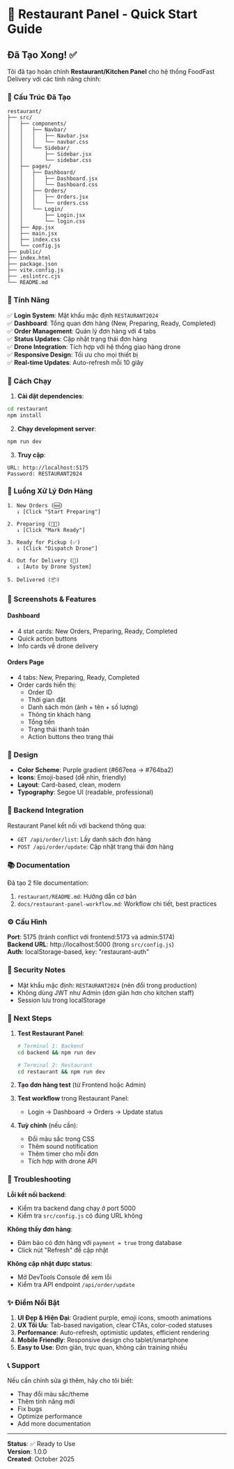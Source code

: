 # 🍳 Restaurant Panel - Quick Start Guide

## Đã Tạo Xong! ✅

Tôi đã tạo hoàn chỉnh **Restaurant/Kitchen Panel** cho hệ thống FoodFast Delivery với các tính năng chính:

### 📂 Cấu Trúc Đã Tạo

```
restaurant/
├── src/
│   ├── components/
│   │   ├── Navbar/
│   │   │   ├── Navbar.jsx
│   │   │   └── navbar.css
│   │   └── Sidebar/
│   │       ├── Sidebar.jsx
│   │       └── sidebar.css
│   ├── pages/
│   │   ├── Dashboard/
│   │   │   ├── Dashboard.jsx
│   │   │   └── Dashboard.css
│   │   ├── Orders/
│   │   │   ├── Orders.jsx
│   │   │   └── orders.css
│   │   └── Login/
│   │       ├── Login.jsx
│   │       └── login.css
│   ├── App.jsx
│   ├── main.jsx
│   ├── index.css
│   └── config.js
├── public/
├── index.html
├── package.json
├── vite.config.js
├── .eslintrc.cjs
└── README.md
```

### 🎯 Tính Năng

✅ **Login System**: Mật khẩu mặc định `RESTAURANT2024`  
✅ **Dashboard**: Tổng quan đơn hàng (New, Preparing, Ready, Completed)  
✅ **Order Management**: Quản lý đơn hàng với 4 tabs  
✅ **Status Updates**: Cập nhật trạng thái đơn hàng  
✅ **Drone Integration**: Tích hợp với hệ thống giao hàng drone  
✅ **Responsive Design**: Tối ưu cho mọi thiết bị  
✅ **Real-time Updates**: Auto-refresh mỗi 10 giây  

### 🚀 Cách Chạy

1. **Cài đặt dependencies**:
```bash
cd restaurant
npm install
```

2. **Chạy development server**:
```bash
npm run dev
```

3. **Truy cập**:
```
URL: http://localhost:5175
Password: RESTAURANT2024
```

### 🔄 Luồng Xử Lý Đơn Hàng

```
1. New Orders (🆕)
   ↓ [Click "Start Preparing"]
   
2. Preparing (👨‍🍳)
   ↓ [Click "Mark Ready"]
   
3. Ready for Pickup (✅)
   ↓ [Click "Dispatch Drone"]
   
4. Out for Delivery (🚁)
   ↓ [Auto by Drone System]
   
5. Delivered (📦)
```

### 📱 Screenshots & Features

#### Dashboard
- 4 stat cards: New Orders, Preparing, Ready, Completed
- Quick action buttons
- Info cards về drone delivery

#### Orders Page
- 4 tabs: New, Preparing, Ready, Completed
- Order cards hiển thị:
  - Order ID
  - Thời gian đặt
  - Danh sách món (ảnh + tên + số lượng)
  - Thông tin khách hàng
  - Tổng tiền
  - Trạng thái thanh toán
  - Action buttons theo trạng thái

### 🎨 Design

- **Color Scheme**: Purple gradient (#667eea → #764ba2)
- **Icons**: Emoji-based (dễ nhìn, friendly)
- **Layout**: Card-based, clean, modern
- **Typography**: Segoe UI (readable, professional)

### 🔗 Backend Integration

Restaurant Panel kết nối với backend thông qua:
- `GET /api/order/list`: Lấy danh sách đơn hàng
- `POST /api/order/update`: Cập nhật trạng thái đơn hàng

### 📚 Documentation

Đã tạo 2 file documentation:
1. `restaurant/README.md`: Hướng dẫn cơ bản
2. `docs/restaurant-panel-workflow.md`: Workflow chi tiết, best practices

### ⚙️ Cấu Hình

**Port**: 5175 (tránh conflict với frontend:5173 và admin:5174)  
**Backend URL**: http://localhost:5000 (trong `src/config.js`)  
**Auth**: localStorage-based, key: "restaurant-auth"  

### 🔐 Security Notes

- Mật khẩu mặc định: `RESTAURANT2024` (nên đổi trong production)
- Không dùng JWT như Admin (đơn giản hơn cho kitchen staff)
- Session lưu trong localStorage

### 🎯 Next Steps

1. **Test Restaurant Panel**:
   ```bash
   # Terminal 1: Backend
   cd backend && npm run dev
   
   # Terminal 2: Restaurant
   cd restaurant && npm run dev
   ```

2. **Tạo đơn hàng test** (từ Frontend hoặc Admin)

3. **Test workflow** trong Restaurant Panel:
   - Login → Dashboard → Orders → Update status

4. **Tuỳ chỉnh** (nếu cần):
   - Đổi màu sắc trong CSS
   - Thêm sound notification
   - Thêm timer cho mỗi đơn
   - Tích hợp with drone API

### 🐛 Troubleshooting

**Lỗi kết nối backend**:
- Kiểm tra backend đang chạy ở port 5000
- Kiểm tra `src/config.js` có đúng URL không

**Không thấy đơn hàng**:
- Đảm bảo có đơn hàng với `payment = true` trong database
- Click nút "Refresh" để cập nhật

**Không cập nhật được status**:
- Mở DevTools Console để xem lỗi
- Kiểm tra API endpoint `/api/order/update`

### ✨ Điểm Nổi Bật

1. **UI Đẹp & Hiện Đại**: Gradient purple, emoji icons, smooth animations
2. **UX Tối Ưu**: Tab-based navigation, clear CTAs, color-coded statuses
3. **Performance**: Auto-refresh, optimistic updates, efficient rendering
4. **Mobile Friendly**: Responsive design cho tablet/smartphone
5. **Easy to Use**: Đơn giản, trực quan, không cần training nhiều

### 📞 Support

Nếu cần chỉnh sửa gì thêm, hãy cho tôi biết:
- Thay đổi màu sắc/theme
- Thêm tính năng mới
- Fix bugs
- Optimize performance
- Add more documentation

---

**Status**: ✅ Ready to Use  
**Version**: 1.0.0  
**Created**: October 2025
